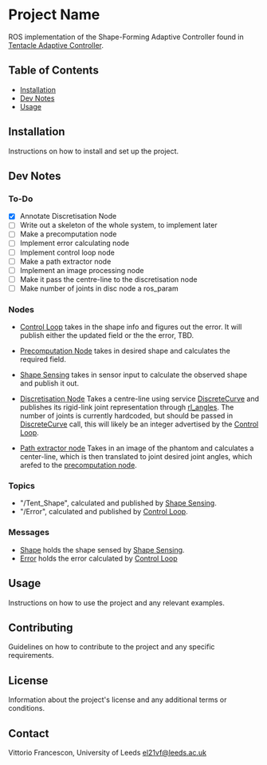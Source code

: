# Project Name

ROS implementation of the Shape-Forming Adaptive Controller found in [Tentacle Adaptive Controller](https://github.com/VFrancescon/TentacleAdaptiveController).

## Table of Contents

- [Installation](#installation)
- [Dev Notes](#dev-notes)
- [Usage](#usage)

## Installation

Instructions on how to install and set up the project.

## Dev Notes

### To-Do

- [x] Annotate Discretisation Node
- [ ] Write out a skeleton of the whole system, to implement later
- [ ] Make a precomputation node
- [ ] Implement error calculating node
- [ ] Implement control loop node
- [ ] Make a path extractor node
- [ ] Implement an image processing node
- [ ] Make it pass the centre-line to the discretisation node
- [ ] Make number of joints in disc node a ros_param

### Nodes

- [Control Loop](src/control_loop.cpp) takes in the shape info and figures out the error. It will publish either the updated field or the the error, TBD.

- [Precomputation Node](src/precomputation_node.cpp) takes in desired shape and calculates the required field.

- [Shape Sensing](src/shape_sensing.cpp) takes in sensor input to calculate the observed shape and publish it out.

- [Discretisation Node](scripts/discretising_node.py) Takes a centre-line using service [DiscreteCurve](srv/DiscretiseCurve.srv) and publishes its rigid-link joint representation through [rl_angles](msg/rl_angles.msg). The number of joints is currently hardcoded, but should be passed in [DiscreteCurve](srv/DiscretiseCurve.srv) call, this will likely be an integer advertised by the [Control Loop](src/control_loop.cpp).

- [Path extractor node](src/path_extractor.cpp) Takes in an image of the phantom and calculates a center-line, which is then translated to joint desired joint angles, which arefed to the [precomputation node](src/precomputation_node.cpp).

### Topics

- "/Tent_Shape", calculated and published by [Shape Sensing](src/shape_sensing.cpp).
- "/Error", calculated and published by [Control Loop](src/control_loop.cpp).

### Messages

- [Shape](msg/rl_shape.msg) holds the shape sensed by [Shape Sensing](src/shape_sensing.cpp).
- [Error](msg/error.msg) holds the error calculated by [Control Loop](src/control_loop.cpp)

## Usage

Instructions on how to use the project and any relevant examples.

## Contributing

Guidelines on how to contribute to the project and any specific requirements.

## License

Information about the project's license and any additional terms or conditions.

## Contact

Vittorio Francescon, University of Leeds [el21vf@leeds.ac.uk](mailto:el21vf@leeds.ac.uk)
